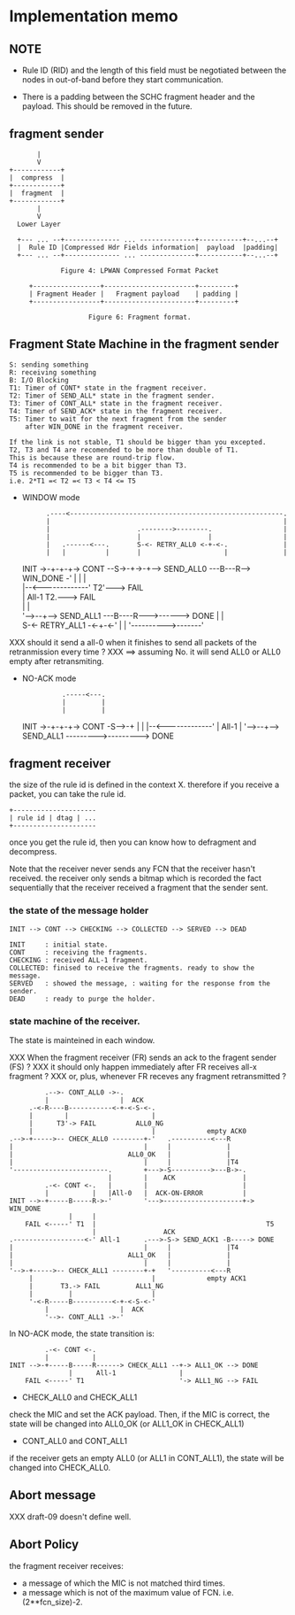 Implementation memo
===================

## NOTE

- Rule ID (RID) and the length of this field must be negotiated
  between the nodes in out-of-band before they start communication.

- There is a padding between the SCHC fragment header and the payload.
  This should be removed in the future.

## fragment sender

           |      
           V      
    +------------+
    |  compress  |
    +------------+
    |  fragment  |
    +------------+
           |
           V
      Lower Layer
    
      +--- ... --+-------------- ... --------------+-----------+--...--+
      |  Rule ID |Compressed Hdr Fields information|  payload  |padding|
      +--- ... --+-------------- ... --------------+-----------+--...--+
    
                 Figure 4: LPWAN Compressed Format Packet
    
         +-----------------+-----------------------+---------+
         | Fragment Header |   Fragment payload    | padding |
         +-----------------+-----------------------+---------+
    
                        Figure 6: Fragment format.

## Fragment State Machine in the fragment sender

    S: sending something
    R: receiving something
    B: I/O Blocking
    T1: Timer of CONT* state in the fragment receiver.
    T2: Timer of SEND_ALL* state in the fragment sender.
    T3: Timer of CONT_ALL* state in the fragment receiver.
    T4: Timer of SEND_ACK* state in the fragment receiver.
    T5: Timer to wait for the next fragment from the sender
        after WIN_DONE in the fragment receiver.

    If the link is not stable, T1 should be bigger than you excepted.
    T2, T3 and T4 are recomended to be more than double of T1.
    This is because these are round-trip flow.
    T4 is recommended to be a bit bigger than T3.
    T5 is recommended to be bigger than T3.
    i.e. 2*T1 =< T2 =< T3 < T4 <= T5

- WINDOW mode

            .----<------------------------------------------------------.
            |                                                           |
            |                      .-------->--------.                  |
            |                      |                 |                  |
            |   .------<---.       S-<- RETRY_ALL0 <-+-<-.              |
            |   |          |       |                     |              |
    INIT ->-+-+-+-> CONT --S->-+->-+--> SEND_ALL0 ---B---R--> WIN_DONE -'
              |                |                     |                  
              |--<-------------'                   T2'---> FAIL         
              |          All-1      T2.---> FAIL   
              |                       |                                 
              '-->--+--> SEND_ALL1 ---B----R--->------> DONE
                    |                      |  
                    S-<- RETRY_ALL1 -<-+-<-' 
                    |                  |
                    '---------->-------'

XXX should it send a all-0 when it finishes to send all packets of the retranmission every time ?
XXX ==> assuming No.  it will send ALL0 or ALL0 empty after retransmiting.

- NO-ACK mode

                .-----<---.
                |         |
                |         |
    INIT ->-+-+-+-> CONT -S-->-+
              |                |
              |--<-------------'
              |          All-1
              |
              '-->--+--> SEND_ALL1 --------->---------> DONE

## fragment receiver

the size of the rule id is defined in the context X.
therefore if you receive a packet, you can take the rule id.

    +---------------------
    | rule id | dtag | ...
    +---------------------

once you get the rule id, then you can know how to defragment and decompress.

Note that the receiver never sends any FCN that the receiver
hasn't received.
the receiver only sends a bitmap which is recorded the fact
sequentially that the receiver received a fragment that the
sender sent.

### the state of the message holder

    INIT --> CONT --> CHECKING --> COLLECTED --> SERVED --> DEAD

    INIT     : initial state.
    CONT     : receiving the fragments.
    CHECKING : received ALL-1 fragment.
    COLLECTED: finised to receive the fragments. ready to show the message.
    SERVED   : showed the message, : waiting for the response from the sender.
    DEAD     : ready to purge the holder.

### state machine of the receiver.

The state is mainteined in each window.

XXX When the fragment receiver (FR) sends an ack to the fragent sender (FS) ?
XXX it should only happen immediately after FR receives all-x fragment ?
XXX or, plus, whenever FR receves any fragment retransmitted ?

                    
             .-->- CONT_ALL0 ->-.
             |                  |  ACK
         .-<-R----B-----------<-+-<-S-<-.
         |        |                     |
         |      T3'-> FAIL          ALL0_NG
         |                              |             empty ACK0
    .-->-+----->-- CHECK_ALL0 --------+-'   .----------<---R
    |                                 |     |              |
    |                             ALL0_OK   |              |
    |                                 |     |              |T4
    '------------------------.        +--->-S---------->---B->-.
                             |        |    ACK                 |
             .-<- CONT <-.   |        |                        |
             |           |   |All-0   |  ACK-ON-ERROR          |
    INIT -->-+-----B-----R->-'        '--->--------------------+-> WIN_DONE
                   |     |                                        
        FAIL <-----' T1  |                                           T5
                         |                 ACK
    .------------------<-' All-1      .--->-S-> SEND_ACK1 -B-----> DONE
    |                                 |     |              |T4
    |                             ALL1_OK   |              |
    |                                 |     |              |
    '-->-+----->-- CHECK_ALL1 --------+-+   '----------<---R
         |                              |             empty ACK1
         |       T3.-> FAIL         ALL1_NG   
         |         |                    |   
         '-<-R-----B----------<-+-<-S-<-'
             |                  |  ACK
             '-->- CONT_ALL1 ->-'

In NO-ACK mode, the state transition is:

             .-<- CONT <-.
             |           |
    INIT -->-+-----B-----R------> CHECK_ALL1 --+-> ALL1_OK --> DONE
                   |      All-1                |
        FAIL <-----' T1                        '-> ALL1_NG --> FAIL

- CHECK_ALL0 and CHECK_ALL1

check the MIC and set the ACK payload.  Then, if the MIC is correct, the state will be changed into ALL0_OK (or ALL1_OK in CHECK_ALL1)

- CONT_ALL0 and CONT_ALL1

if the receiver gets an empty ALL0 (or ALL1 in CONT_ALL1), the state will be changed into CHECK_ALL0.

## Abort message

XXX draft-09 doesn't define well.

## Abort Policy

the fragment receiver receives:

- a message of which the MIC is not matched third times.
- a message which is not of the maximum value of FCN. i.e. (2**fcn_size)-2.


